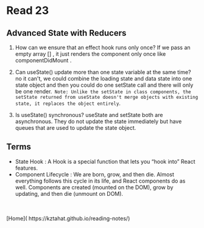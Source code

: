 # Read 23

## Advanced State with Reducers

1. How can we ensure that an effect hook runs only once?
   If we pass an empty array [] , it just renders the component only once like componentDidMount .

2. Can useState() update more than one state variable at the same time?
   no it can't, we could combine the loading state and data state into one state object and then you could do one setState call and there will only be one render.` Note: Unlike the setState in class components, the setState returned from useState doesn't merge objects with existing state, it replaces the object entirely`.

3. Is useState() synchronous?
   useState and setState both are asynchronous. They do not update the state immediately but have queues that are used to update the state object.

## Terms

- State Hook : A Hook is a special function that lets you “hook into” React features.
- Component Lifecycle : We are born, grow, and then die. Almost everything follows this cycle in its life, and React components do as well. Components are created (mounted on the DOM), grow by updating, and then die (unmount on DOM).

<br />
<br />
[Home]( https://kztahat.github.io/reading-notes/)
